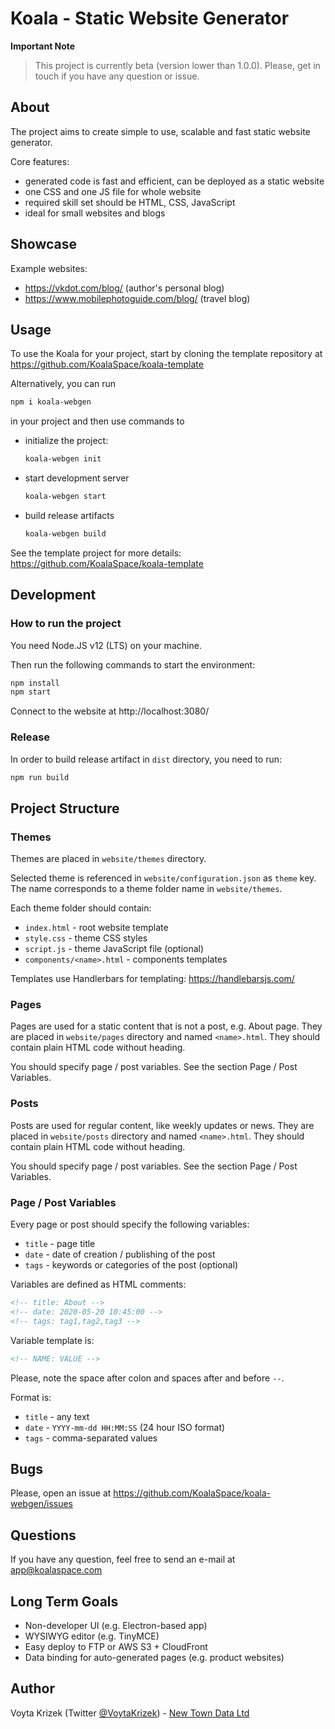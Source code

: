 # Koala - Static Website Generator

**Important Note**

> This project is currently beta (version lower than 1.0.0). Please, get in touch if you have any question or issue.

## About

The project aims to create simple to use, scalable and fast static website generator.

Core features:

- generated code is fast and efficient, can be deployed as a static website
- one CSS and one JS file for whole website
- required skill set should be HTML, CSS, JavaScript
- ideal for small websites and blogs

## Showcase

Example websites:

* https://vkdot.com/blog/ (author's personal blog)
* https://www.mobilephotoguide.com/blog/ (travel blog)

## Usage

To use the Koala for your project, start by cloning the template repository at https://github.com/KoalaSpace/koala-template

Alternatively, you can run

```bash
npm i koala-webgen
```

in your project and then use commands to

- initialize the project:
  ```bash
  koala-webgen init
  ```
- start development server
  ```bash
  koala-webgen start
  ```
- build release artifacts
  ```bash
  koala-webgen build
  ```

See the template project for more details: https://github.com/KoalaSpace/koala-template

## Development

### How to run the project

You need Node.JS v12 (LTS) on your machine.

Then run the following commands to start the environment:

```bash
npm install
npm start
```

Connect to the website at http://localhost:3080/

### Release

In order to build release artifact in `dist` directory, you need to run:

```bash
npm run build
```

## Project Structure

### Themes

Themes are placed in `website/themes` directory.

Selected theme is referenced in `website/configuration.json` as `theme` key. The name corresponds to a theme folder name in `website/themes`.

Each theme folder should contain:

- `index.html` - root website template
- `style.css` - theme CSS styles
- `script.js` - theme JavaScript file (optional)
- `components/<name>.html` - components templates

Templates use Handlerbars for templating: https://handlebarsjs.com/

### Pages

Pages are used for a static content that is not a post, e.g. About page. They are placed in `website/pages` directory and named `<name>.html`. They should contain plain HTML code without heading.

You should specify page / post variables. See the section Page / Post Variables.

### Posts

Posts are used for regular content, like weekly updates or news. They are placed in `website/posts` directory and named `<name>.html`. They should contain plain HTML code without heading.

You should specify page / post variables. See the section Page / Post Variables.

### Page / Post Variables

Every page or post should specify the following variables:

- `title` - page title
- `date` - date of creation / publishing of the post
- `tags` - keywords or categories of the post (optional)

Variables are defined as HTML comments:

```html
<!-- title: About -->
<!-- date: 2020-05-20 10:45:00 -->
<!-- tags: tag1,tag2,tag3 -->
```

Variable template is:

```html
<!-- NAME: VALUE -->
```

Please, note the space after colon and spaces after and before `--`.

Format is:

- `title` - any text
- `date` - `YYYY-mm-dd HH:MM:SS` (24 hour ISO format)
- `tags` - comma-separated values

## Bugs

Please, open an issue at https://github.com/KoalaSpace/koala-webgen/issues

## Questions

If you have any question, feel free to send an e-mail at app@koalaspace.com

## Long Term Goals

- Non-developer UI (e.g. Electron-based app)
- WYSIWYG editor (e.g. TinyMCE)
- Easy deploy to FTP or AWS S3 + CloudFront
- Data binding for auto-generated pages (e.g. product websites)

## Author

Voyta Krizek (Twitter [@VoytaKrizek](https://twitter.com/VoytaKrizek)) - [New Town Data Ltd](https://www.newtowndata.com/)
